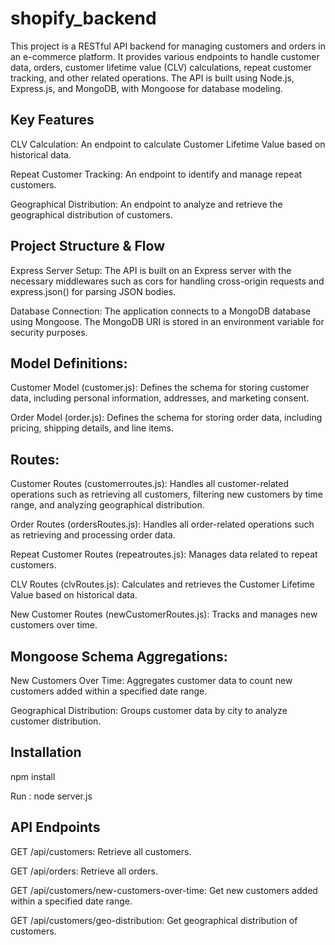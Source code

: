 # shopify_backend

This project is a RESTful API backend for managing customers and orders in an e-commerce platform. It provides various endpoints to handle customer data, orders, customer lifetime value (CLV) calculations, repeat customer tracking, and other related operations. The API is built using Node.js, Express.js, and MongoDB, with Mongoose for database modeling.

## Key Features

CLV Calculation: An endpoint to calculate Customer Lifetime Value based on historical data.

Repeat Customer Tracking: An endpoint to identify and manage repeat customers.

Geographical Distribution: An endpoint to analyze and retrieve the geographical distribution of customers.

## Project Structure & Flow

Express Server Setup: The API is built on an Express server with the necessary middlewares such as cors for handling cross-origin requests and express.json() for parsing JSON bodies.

Database Connection: The application connects to a MongoDB database using Mongoose. The MongoDB URI is stored in an environment variable for security purposes.

## Model Definitions:

Customer Model (customer.js): Defines the schema for storing customer data, including personal information, addresses, and marketing consent.

Order Model (order.js): Defines the schema for storing order data, including pricing, shipping details, and line items.

## Routes:

Customer Routes (customerroutes.js): Handles all customer-related operations such as retrieving all customers, filtering new customers by time range, and analyzing geographical distribution.

Order Routes (ordersRoutes.js): Handles all order-related operations such as retrieving and processing order data.

Repeat Customer Routes (repeatroutes.js): Manages data related to repeat customers.

CLV Routes (clvRoutes.js): Calculates and retrieves the Customer Lifetime Value based on historical data.

New Customer Routes (newCustomerRoutes.js): Tracks and manages new customers over time.

## Mongoose Schema Aggregations:

New Customers Over Time: Aggregates customer data to count new customers added within a specified date range.

Geographical Distribution: Groups customer data by city to analyze customer distribution.

## Installation

npm install

Run : node server.js

## API Endpoints

GET /api/customers: Retrieve all customers.

GET /api/orders: Retrieve all orders. 

GET /api/customers/new-customers-over-time: Get new customers added within a specified date range.

GET /api/customers/geo-distribution: Get geographical distribution of customers.
